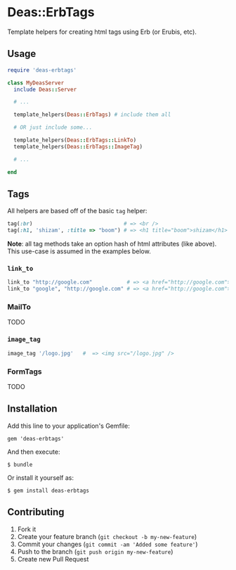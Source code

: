 # Deas::ErbTags

Template helpers for creating html tags using Erb (or Erubis, etc).

## Usage

```ruby
require 'deas-erbtags'

class MyDeasServer
  include Deas::Server

  # ...

  template_helpers(Deas::ErbTags) # include them all

  # OR just include some...

  template_helpers(Deas::ErbTags::LinkTo)
  template_helpers(Deas::ErbTags::ImageTag)

  # ...

end
```

## Tags

All helpers are based off of the basic `tag` helper:

```ruby
tag(:br)                             # => <br />
tag(:h1, 'shizam', :title => "boom") # => <h1 title="boom">shizam</h1>
```

**Note**: all tag methods take an option hash of html attributes (like above).  This use-case is assumed in the examples below.

### `link_to`

```ruby
link_to "http://google.com"           # => <a href="http://google.com">http://google.com</a>
link_to "google", "http://google.com" # => <a href="http://google.com">google</a>
```

### MailTo

TODO

### `image_tag`

```ruby
image_tag '/logo.jpg'   #  => <img src="/logo.jpg" />
```

### FormTags

TODO

## Installation

Add this line to your application's Gemfile:

    gem 'deas-erbtags'

And then execute:

    $ bundle

Or install it yourself as:

    $ gem install deas-erbtags

## Contributing

1. Fork it
2. Create your feature branch (`git checkout -b my-new-feature`)
3. Commit your changes (`git commit -am 'Added some feature'`)
4. Push to the branch (`git push origin my-new-feature`)
5. Create new Pull Request
